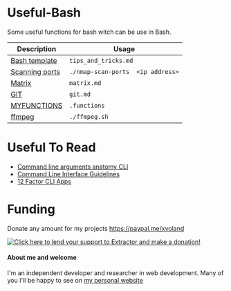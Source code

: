 # Useful-Bash

Some useful functions for bash witch can be use in Bash.



| Description    | Usage                             |
| -------------- | --------------------------------- |
| [Bash template](tips_and_tricks.md)  | `tips_and_tricks.md`              |
| [Scanning ports](nmap-scan-ports.sh) | `./nmap-scan-ports  <ip address>` |
| [Matrix](matrix.md)  | `matrix.md`              |
| [GIT](git.md)  | `git.md`              |
| [MYFUNCTIONS](.functions)  | `.functions`              |
| [ffmpeg](ffmpeg.sh) | `./ffmpeg.sh` |





# Useful To Read

* [Command line arguments anatomy CLI](https://betterdev.blog/command-line-arguments-anatomy-explained/)
* [Command Line Interface Guidelines](https://clig.dev/)
* [12 Factor CLI Apps](https://medium.com/@jdxcode/12-factor-cli-apps-dd3c227a0e46)

# Funding
Donate any amount for my projects <a href='https://paypal.me/xvoland'>https://paypal.me/xvoland</a>


<a href='https://www.paypal.com/cgi-bin/webscr?cmd=_s-xclick&hosted_button_id=9D4YBRWH8QURU'><img alt='Click here to lend your support to Extractor and make a donation!' src='https://www.paypalobjects.com/en_US/GB/i/btn/btn_donateCC_LG.gif' border='0' /></a>

#### About me and welcome
I'm an independent developer and researcher in web development. Many of you I'll be happy to see on [my personal website](https://dotoca.net)